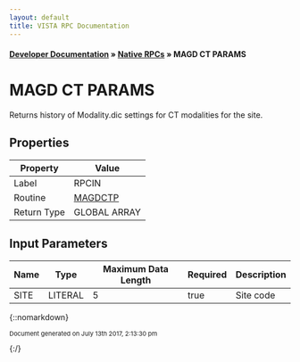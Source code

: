 ```yaml
---
layout: default
title: VISTA RPC Documentation
---
```


#### [Developer Documentation](../index) &#187; [Native RPCs](TableOfContents) &#187; MAGD CT PARAMS<br/>
# MAGD CT PARAMS

Returns history of Modality.dic settings for CT modalities for the site.

## Properties

Property | Value
--- | ---
Label | RPCIN
Routine | [MAGDCTP](http://code.osehra.org/dox/Routine_MAGDCTP_source.html)
Return Type | GLOBAL ARRAY


## Input Parameters

Name | Type | Maximum Data Length | Required | Description
--- | --- | --- | --- | ---
SITE | LITERAL | 5 | true | Site code



{::nomarkdown} <br/><p style="font-size: 11px">Document generated on July 13th 2017, 2:13:30 pm</p>{:/}